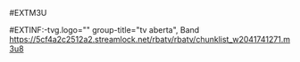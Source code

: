 #EXTM3U

#EXTINF:-tvg.logo=""
group-title="tv aberta", Band
https://5cf4a2c2512a2.streamlock.net/rbatv/rbatv/chunklist_w2041741271.m3u8
